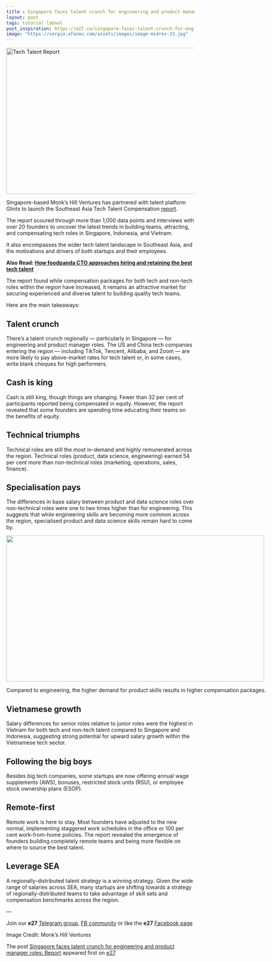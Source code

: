 ```yaml
---
title : Singapore faces talent crunch for engineering and product manager roles: Report
layout: post
tags: tutorial labnol
post_inspiration: https://e27.co/singapore-faces-talent-crunch-for-engineering-and-product-manager-roles-report-20210330/
image: "https://sergio.afanou.com/assets/images/image-midres-23.jpg"
---
```


<img loading="lazy" class="aligncenter wp-image-412467 size-full" src="https://e27.co/wp-content/uploads/2021/03/The.Southeast.Asia_.Tech_.Talent.Compensation.Report_Front.jpg" alt="Tech Talent Report" width="652" height="390" />
<p>Singapore-based Monk&#8217;s Hill Ventures has partnered with talent platform Glints to launch the Southeast Asia Tech Talent Compensation <a rel="follow" href="https://www.monkshill.com/content-hub/the-southeast-asia-tech-talent-report-mhv">report</a>.</p>
<p>The report scoured through more than 1,000 data points and interviews with over 20 founders to uncover the latest trends in building teams, attracting, and compensating tech roles in Singapore, Indonesia, and Vietnam.</p>
<p>It also encompasses the wider tech talent landscape in Southeast Asia, and the motivations and drivers of both startups and their employees.</p>
<p><strong>Also Read: <a rel="follow" href="https://e27.co/how-foodpanda-cto-approaches-hiring-and-retaining-the-best-tech-talent-20201222/">How foodpanda CTO approaches hiring and retaining the best tech talent</a></strong></p>
<p>The report found while compensation packages for both tech and non-tech roles within the region have increased, it remains an attractive market for securing experienced and diverse talent to building quality tech teams.</p>
<p>Here are the main takeaways:</p>
<h2>Talent crunch</h2>
<p>There’s a talent crunch regionally &#8212; particularly in Singapore &#8212; for engineering and product manager roles. The US and China tech companies entering the region &#8212; including TikTok, Tencent, Alibaba, and Zoom &#8212; are more likely to pay above-market rates for tech talent or, in some cases, write blank cheques for high performers.</p>
<h2>Cash is king</h2>
<p>Cash is still king, though things are changing. Fewer than 32 per cent of participants reported being compensated in equity. However, the report revealed that some founders are spending time educating their teams on the benefits of equity.</p>
<h2>Technical triumphs</h2>
<p>Technical roles are still the most in-demand and highly remunerated across the region. Technical roles (product, data science, engineering) earned 54 per cent more than non-technical roles (marketing, operations, sales, finance).</p>
<h2>Specialisation pays</h2>
<p>The differences in base salary between product and data science roles over non-technical roles were one to two times higher than for engineering. This suggests that while engineering skills are becoming more common across the region, specialised product and data science skills remain hard to come by.</p>
<div id="attachment_412466" style="width: 700px" class="wp-caption aligncenter"><img aria-describedby="caption-attachment-412466" loading="lazy" class="size-full wp-image-412466" src="https://e27.co/wp-content/uploads/2021/03/MHV.x.Glints_product.management.salary.jpg" alt="" width="690" height="390" /><p id="caption-attachment-412466" class="wp-caption-text">Compared to engineering, the higher demand for product skills results in higher compensation packages.</p></div>
<h2>Vietnamese growth</h2>
<p>Salary differences for senior roles relative to junior roles were the highest in Vietnam for both tech and non-tech talent compared to Singapore and Indonesia, suggesting strong potential for upward salary growth within the Vietnamese tech sector.</p>
<h2>Following the big boys</h2>
<p>Besides big tech companies, some startups are now offering annual wage supplements (AWS), bonuses, restricted stock units (RSU), or employee stock ownership plans (ESOP).</p>
<h2>Remote-first</h2>
<p>Remote work is here to stay. Most founders have adjusted to the new normal, implementing staggered work schedules in the office or 100 per cent work-from-home policies. The report revealed the emergence of founders building completely remote teams and being more flexible on where to source the best talent.</p>
<h2>Leverage SEA</h2>
<p>A regionally-distributed talent strategy is a winning strategy. Given the wide range of salaries across SEA, many startups are shifting towards a strategy of regionally-distributed teams to take advantage of skill sets and compensation benchmarks across the region.</p>
<p>—</p>
<p data-pm-slice="1 1 []">Join our <strong>e27</strong> <a class="ProsemirrorEditor-link" rel="follow" href="https://t.me/joinchat/HmTbfBcGCZeykhM8NOlQ-g" rel="follow" >Telegram group</a>, <a class="ProsemirrorEditor-link" rel="follow" href="https://www.facebook.com/groups/e27co/permalink/886904662065955/" rel="follow" >FB community</a> or like the <strong>e27</strong> <a class="ProsemirrorEditor-link" rel="follow" href="https://www.facebook.com/e27/?ref=your_pages" rel="follow" >Facebook page</a></p>
<p data-pm-slice="1 1 []">Image Credit: Monk&#8217;s Hill Ventures</p>
<p>The post <a rel="nofollow" href="https://e27.co/singapore-faces-talent-crunch-for-engineering-and-product-manager-roles-report-20210330/">Singapore faces talent crunch for engineering and product manager roles: Report</a> appeared first on <a rel="nofollow" href="https://e27.co">e27</a>.</p>

